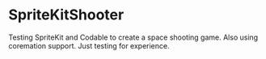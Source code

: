 # SpriteKitShooter
Testing SpriteKit and Codable to create a space shooting game. Also using coremation support. Just testing for experience.
